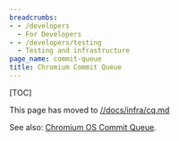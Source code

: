```yaml
---
breadcrumbs:
- - /developers
  - For Developers
- - /developers/testing
  - Testing and infrastructure
page_name: commit-queue
title: Chromium Commit Queue
---
```


[TOC]

This page has moved to
[//docs/infra/cq.md](https://chromium.googlesource.com/chromium/src/+/HEAD/docs/infra/cq.md)

See also: [Chromium OS Commit Queue](/system/errors/NodeNotFound).